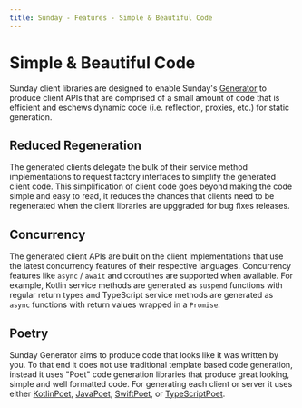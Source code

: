 ```yaml
---
title: Sunday - Features - Simple & Beautiful Code
---
```

# Simple & Beautiful Code

Sunday client libraries are designed to enable Sunday's [Generator](generator/index.md) to produce client APIs that are comprised of a small amount of code that is efficient and eschews dynamic code (i.e. reflection, proxies, etc.) for static generation.

## Reduced Regeneration

The generated clients delegate the bulk of their service method implementations to request factory interfaces to simplify the generated client code. This simplification of client code goes beyond making the code simple and easy to read, it reduces the chances that clients need to be regenerated when the client libraries are upggraded for bug fixes releases.

## Concurrency

The generated client APIs are built on the client implementations that use the latest concurrency features of their respective languages. Concurrency features like `async` / `await` and coroutines are supported when available. For example, Kotlin service methods are generated as `suspend` functions with regular return types and TypeScript service methods are generated as `async` functions with return values wrapped in a `Promise`.

## Poetry

Sunday Generator aims to produce code that looks like it was written by you. To that end it does not use traditional template based code generation, instead it uses "Poet" code generation libraries that produce great looking, simple and well formatted code. For generating each client or server it uses either [KotlinPoet](https://square.github.io/kotlinpoet), [JavaPoet](https://github.com/square/javapoet), [SwiftPoet](https://github.com/outfoxx/SwiftPoet), or [TypeScriptPoet](https://github.com/outfoxx/TypeScriptPoet). 
